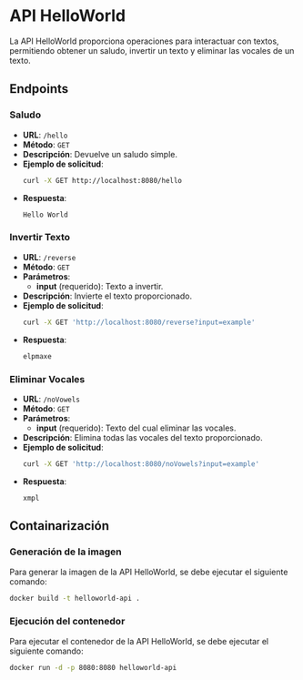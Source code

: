 # API HelloWorld

La API HelloWorld proporciona operaciones para interactuar con textos, permitiendo obtener un saludo, invertir un texto y eliminar las vocales de un texto.

## Endpoints

### Saludo

- **URL**: `/hello`
- **Método**: `GET`
- **Descripción**: Devuelve un saludo simple.
- **Ejemplo de solicitud**:
  ```bash
  curl -X GET http://localhost:8080/hello
  ```
- **Respuesta**:
  ```
  Hello World
  ```

### Invertir Texto

- **URL**: `/reverse`
- **Método**: `GET`
- **Parámetros**:
  - **input** (requerido): Texto a invertir.
- **Descripción**: Invierte el texto proporcionado.
- **Ejemplo de solicitud**:
  ```bash
  curl -X GET 'http://localhost:8080/reverse?input=example'
  ```
- **Respuesta**:
  ```
  elpmaxe
  ```

### Eliminar Vocales

- **URL**: `/noVowels`
- **Método**: `GET`
- **Parámetros**:
  - **input** (requerido): Texto del cual eliminar las vocales.
- **Descripción**: Elimina todas las vocales del texto proporcionado.
- **Ejemplo de solicitud**:
  ```bash
  curl -X GET 'http://localhost:8080/noVowels?input=example'
  ```
- **Respuesta**:
  ```
  xmpl
  ```
## Containarización

### Generación de la imagen

Para generar la imagen de la API HelloWorld, se debe ejecutar el siguiente comando:

```bash
docker build -t helloworld-api .
```

### Ejecución del contenedor

Para ejecutar el contenedor de la API HelloWorld, se debe ejecutar el siguiente comando:

```bash
docker run -d -p 8080:8080 helloworld-api
```